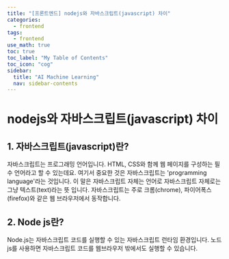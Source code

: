 ```yaml
---
title: "[프론트엔드] nodejs와 자바스크립트(javascript) 차이" 
categories:
  - frontend
tags:
  - frontend
use_math: true
toc: true
toc_label: "My Table of Contents"
toc_icon: "cog"
sidebar:
  title: "AI Machine Learning"
  nav: sidebar-contents
---
```



# nodejs와 자바스크립트(javascript) 차이

## 1. 자바스크립트(javascript)란?

자바스크립트는 프로그래밍 언어입니다. 
HTML, CSS와 함께 웹 페이지를 구성하는 필수 언어라고 할 수 있는데요. 
여기서 중요한 것은 자바스크립트는 'programming language'라는 것입니다. 
이 말은 자바스크립트 자체는 언어로 자바스크립트 자체로는 그냥 텍스트(text)라는 뜻 입니다. 
자바스크립트는 주로 크롬(chrome), 파이어폭스(firefox)와 같은 웹 브라우저에서 동작합니다. 

## 2. Node js란?

Node.js는 자바스크립트 코드를 실행할 수 있는 자바스크립트 런타임 환경입니다. 
노드js를 사용하면 자바스크립트 코드를 웹브라우저 밖에서도 실행할 수 있습니다. 
